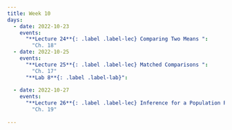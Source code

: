 ```yaml
---
title: Week 10
days:
  - date: 2022-10-23
    events:
      "**Lecture 24**{: .label .label-lec} Comparing Two Means ":
        "Ch. 18"
  - date: 2022-10-25
    events:
      "**Lecture 25**{: .label .label-lec} Matched Comparisons ": 
        "Ch. 17"
      "**Lab 8**{: .label .label-lab}":
      
  - date: 2022-10-27
    events:
      "**Lecture 26**{: .label .label-lec} Inference for a Population Proportion ":
        "Ch. 19"
      
---
```

